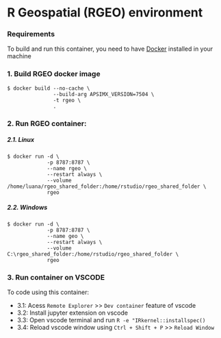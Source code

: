 # R Geospatial (RGEO) environment

### Requirements

To build and run this container, you need to have [Docker](https://www.docker.com/) installed in your machine

### 1. Build RGEO docker image
```
$ docker build --no-cache \
               --build-arg APSIMX_VERSION=7504 \
               -t rgeo \
               . 
```

### 2. Run RGEO container:

##### 2.1. Linux
```
$ docker run -d \
             -p 8787:8787 \
             --name rgeo \
             --restart always \
             --volume /home/luana/rgeo_shared_folder:/home/rstudio/rgeo_shared_folder \
             rgeo
```

##### 2.2. Windows
```
$ docker run -d \
             -p 8787:8787 \
             --name geo \
             --restart always \
             --volume C:\rgeo_shared_folder:/home/rstudio/rgeo_shared_folder \
             rgeo
```

### 3. Run container on VSCODE

To code using this container:

- 3.1: Acess `Remote Explorer` >> `Dev container` feature of vscode
- 3.2: Install jupyter extension on vscode
- 3.3: Open vscode terminal and run `R -e "IRkernel::installspec()`
- 3.4: Reload vscode window using `Ctrl + Shift + P` >> `Reload Window`